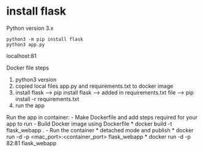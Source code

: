 # install flask
Python version 3.x

```
python3 -m pip install flask
python3 app.py
```

localhost:81



Docker file steps
1. python3 version 
2. copied local files app.py and requirements.txt to docker image
3. install flask --> pip install flask --> added in requirements.txt file --> pip install -r requirements.txt
4. run the app

Run the app in container:
    - Make Dockerfile and add steps required for your app to run
    - Build Docker image using Dockerfile
        * docker build -t flask_webapp .
    -  Run the container
        * detached mode and publish
        * docker run -d -p <mac_port>:<container_port> flask_webapp
        * docker run -d -p 82:81 flask_webapp

